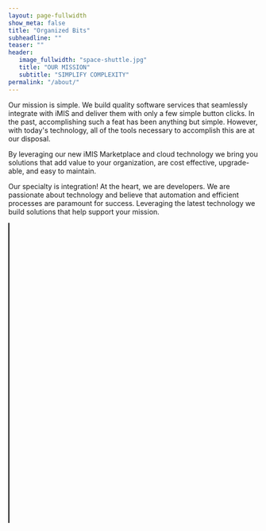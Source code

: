 ```yaml
---
layout: page-fullwidth
show_meta: false
title: "Organized Bits"
subheadline: ""
teaser: ""
header:
   image_fullwidth: "space-shuttle.jpg"
   title: "OUR MISSION"
   subtitle: "SIMPLIFY COMPLEXITY"
permalink: "/about/"
---
```


<p>
    Our mission is simple.  We build quality software services that seamlessly integrate with iMIS and deliver them with only a few simple button clicks.  In the past, accomplishing such a feat has been anything but simple.  However, with today's technology, all of the tools necessary to accomplish this are at our disposal.
</p>
<p>
    By leveraging our new iMIS Marketplace and cloud technology we bring you solutions that add value to your organization, are cost effective,  upgrade-able, and easy to maintain.
</p>
<p>
    Our specialty is integration!  At the heart, we are developers.  We are passionate about technology and believe that automation and efficient processes are paramount for success.  Leveraging the latest technology we build solutions that help support your mission.
</p>

<div class="row t30">
    <div class="medium-6 columns">
        <div style="border: 1px solid black; height: 300px;"></div>
    </div>
    <div class="medium-6 columns">
        <div style="border: 1px solid black; height: 300px;"></div>
    </div>
</div>


